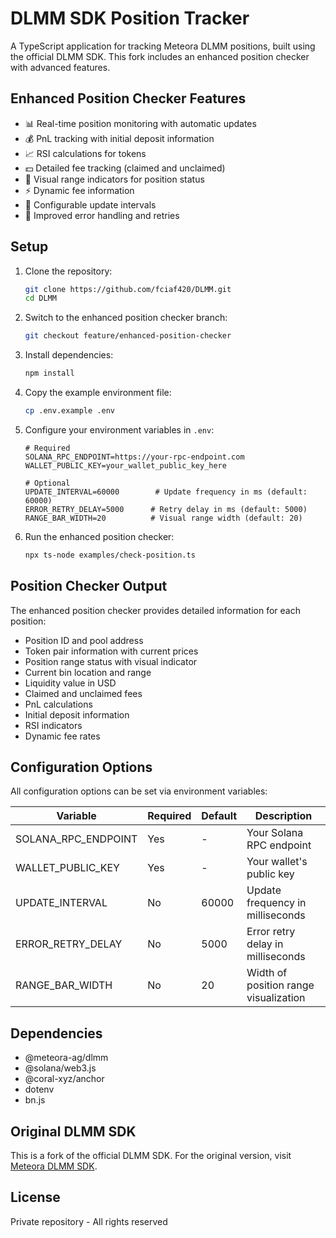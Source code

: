# DLMM SDK Position Tracker

A TypeScript application for tracking Meteora DLMM positions, built using the official DLMM SDK. This fork includes an enhanced position checker with advanced features.

## Enhanced Position Checker Features

- 📊 Real-time position monitoring with automatic updates
- 💰 PnL tracking with initial deposit information
- 📈 RSI calculations for tokens
- 💵 Detailed fee tracking (claimed and unclaimed)
- 📍 Visual range indicators for position status
- ⚡ Dynamic fee information
- 🔄 Configurable update intervals
- 🎯 Improved error handling and retries

## Setup

1. Clone the repository:
   ```bash
   git clone https://github.com/fciaf420/DLMM.git
   cd DLMM
   ```

2. Switch to the enhanced position checker branch:
   ```bash
   git checkout feature/enhanced-position-checker
   ```

3. Install dependencies:
   ```bash
   npm install
   ```

4. Copy the example environment file:
   ```bash
   cp .env.example .env
   ```

5. Configure your environment variables in `.env`:
   ```
   # Required
   SOLANA_RPC_ENDPOINT=https://your-rpc-endpoint.com
   WALLET_PUBLIC_KEY=your_wallet_public_key_here

   # Optional
   UPDATE_INTERVAL=60000        # Update frequency in ms (default: 60000)
   ERROR_RETRY_DELAY=5000      # Retry delay in ms (default: 5000)
   RANGE_BAR_WIDTH=20          # Visual range width (default: 20)
   ```

6. Run the enhanced position checker:
   ```bash
   npx ts-node examples/check-position.ts
   ```

## Position Checker Output

The enhanced position checker provides detailed information for each position:
- Position ID and pool address
- Token pair information with current prices
- Position range status with visual indicator
- Current bin location and range
- Liquidity value in USD
- Claimed and unclaimed fees
- PnL calculations
- Initial deposit information
- RSI indicators
- Dynamic fee rates

## Configuration Options

All configuration options can be set via environment variables:

| Variable | Required | Default | Description |
|----------|----------|---------|-------------|
| SOLANA_RPC_ENDPOINT | Yes | - | Your Solana RPC endpoint |
| WALLET_PUBLIC_KEY | Yes | - | Your wallet's public key |
| UPDATE_INTERVAL | No | 60000 | Update frequency in milliseconds |
| ERROR_RETRY_DELAY | No | 5000 | Error retry delay in milliseconds |
| RANGE_BAR_WIDTH | No | 20 | Width of position range visualization |

## Dependencies

- @meteora-ag/dlmm
- @solana/web3.js
- @coral-xyz/anchor
- dotenv
- bn.js

## Original DLMM SDK

This is a fork of the official DLMM SDK. For the original version, visit [Meteora DLMM SDK](https://github.com/meteora-ag/dlmm).

## License

Private repository - All rights reserved